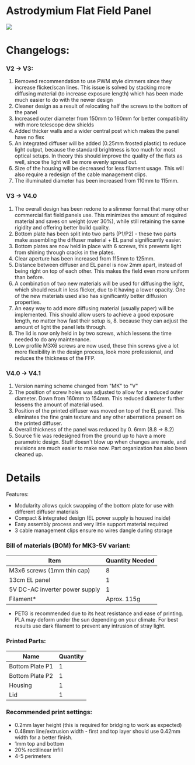# Astrodymium Flat Field Panel

![](https://i.imgur.com/LtVGSFV.png)

# Changelogs: 

### V2 -> V3:

1. Removed recommendation to use PWM style dimmers since they increase flicker/scan lines. This issue is solved by stacking more diffusing material (to increase exposure length) which has been made much easier to do with the newer design
2. Cleaner design as a result of relocating half the screws to the bottom of the panel
3. Increased outer diameter from 150mm to 160mm for better compatibility with more telescope dew shields
4. Added thicker walls and a wider central post which makes the panel have no flex
5. An integrated diffuser will be added (0.25mm frosted plastic) to reduce light output, because the standard brightness is too much for most optical setups. In theory this should improve the quality of the flats as well, since the light will be more evenly spread out.
6. Size of the housing will be decreased for less filament usage. This will also require a redesign of the cable management clips.
7. The illuminated diameter has been increased from 110mm to 115mm. 

### V3 -> V4.0

1. The overall design has been redone to a slimmer format that many other commercial flat field panels use. This minimizes the amount of required material and saves on weight (over 30%), while still retaining the same rigidity and offering better build quality.
2. Bottom plate has been split into two parts (P1/P2) - these two parts make assembling the diffuser material + EL panel significantly easier.
3. Bottom plates are now held in place with 6 screws, this prevents light from shining through cracks in the plates.
4. Clear aperture has been increased from 115mm to 125mm. 
5. Distance between diffuser and EL panel is now 2mm apart, instead of being right on top of each other. This makes the field even more uniform than before.
6. A combination of two new materials will be used for diffusing the light, which should result in less flicker, due to it having a lower opacity. One of the new materials used also has significantly better diffusion properties.
7. An easy way to add more diffusing material (usually paper) will be implemented. This should allow users to achieve a good exposure length, no matter how fast their setup is, 8. because they can adjust the amount of light the panel lets through.
9. The lid is now only held in by two screws, which lessens the time needed to do any maintenance.
10. Low profile M3X6 screws are now used, these thin screws give a lot more flexibility in the design process, look more professional, and reduces the thickness of the FFP.

### V4.0 -> V4.1
1. Version naming scheme changed from "MK" to "V"
2. The position of screw holes was adjusted to allow for a reduced outer diameter. Down from 160mm to 154mm. This reduced diameter further lessens the amount of material used.
3. Position of the printed diffuser was moved on top of the EL panel. This eliminates the fine grain texture and any other aberrations present on the printed diffuser. 
4. Overall thickness of the panel was reduced by 0. 6mm (8.8 -> 8.2)
5. Source file was redesigned from the ground up to have a more parametric design. Stuff doesn't blow up when changes are made, and revisions are much easier to make now. Part organization has also been cleaned up. 

# Details

Features: 

* Modularity allows quick swapping of the bottom plate for use with different diffuser materials
* Compact & integrated design (EL power supply is housed inside)
* Easy assembly process and very little support material required
* 3 cable management clips ensure no wires dangle during storage

### Bill of materials (BOM) for MK3-5V variant:

| Item        | Quantity Needed |
| ------------- |-------------| 
| M3x6 screws (1mm thin cap)      | 8 |
| 13cm EL panel      | 1  
| 5V DC-AC inverter power supply | 1 |
| Filament* | Aprox. 115g |  

* PETG is recommended due to its heat resistance and ease of printing. PLA may deform under the sun depending on your climate. For best results use dark filament to prevent any intrusion of stray light.

### Printed Parts:

| Name        | Quantity |
| ------------- |-------------| 
| Bottom Plate P1      | 1 |
| Bottom Plate P2      | 1 |
| Housing      | 1  
| Lid | 1 |

### Recommended print settings:

* 0.2mm layer height (this is required for bridging to work as expected)
* 0.48mm line/extrusion width - first and top layer should use 0.42mm width for a better finish.
* 1mm top and bottom
* 20% rectilinear infill
* 4-5 perimeters
